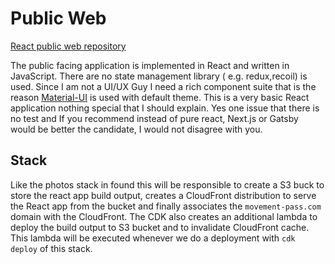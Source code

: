 # Public Web

[React public web repository](https://github.com/movement-pass/https://github.com/movement-pass/react-public-web)

The public facing application is implemented in React and written in JavaScript. There are no state management library (
e.g. redux,recoil) is used. Since I am not a UI/UX Guy I need a rich component suite that is the
reason [Material-UI](https://material-ui.com) is used with default theme. This is a very basic React application nothing
special that I should explain. Yes one issue that there is no test and If you recommend instead of pure react,
Next.js or Gatsby would be better the candidate, I would not disagree with you.

## Stack
Like the photos stack in found this will be responsible to create a S3 buck to store the react app build output, creates
a CloudFront distribution to serve the React app from the bucket and finally associates the `movement-pass.com` domain
with the CloudFront. The CDK also creates an additional lambda to deploy the build output to S3 bucket and to invalidate
CloudFront cache. This lambda will be executed whenever we do a deployment with `cdk deploy` of this stack.
